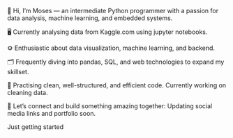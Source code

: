 👋 Hi, I’m Moses — an intermediate Python programmer with a passion for data analysis, machine learning, and embedded systems.

🖥️ Currently analysing data from Kaggle.com using jupyter notebooks.

⚙️ Enthusiastic about data visualization, machine learning, and backend.

🗂️ Frequently diving into pandas, SQL, and web technologies to expand my skillset.

📝 Practising clean, well-structured, and efficient code. Currently working on cleaning data.

🔗 Let’s connect and build something amazing together:
Updating social media links and portfolio soon.


<!---
macc72/macc72 is a ✨ special ✨ repository because its `README.md` (this file) appears on your GitHub profile.
You can click the Preview link to take a look at your changes.
---> Just getting started
